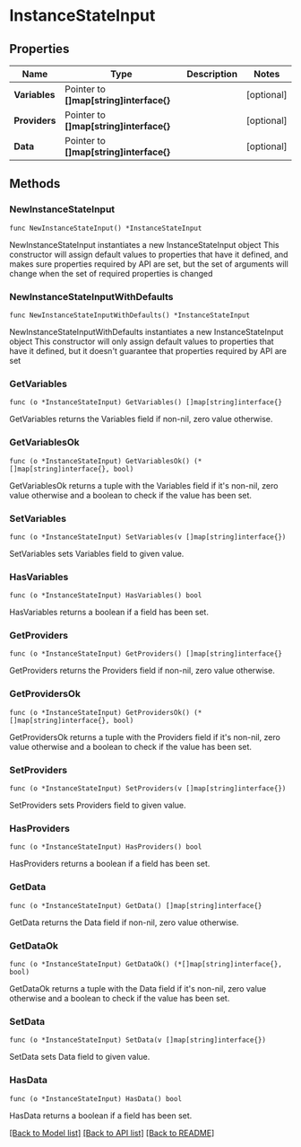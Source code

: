 # InstanceStateInput

## Properties

Name | Type | Description | Notes
------------ | ------------- | ------------- | -------------
**Variables** | Pointer to **[]map[string]interface{}** |  | [optional] 
**Providers** | Pointer to **[]map[string]interface{}** |  | [optional] 
**Data** | Pointer to **[]map[string]interface{}** |  | [optional] 

## Methods

### NewInstanceStateInput

`func NewInstanceStateInput() *InstanceStateInput`

NewInstanceStateInput instantiates a new InstanceStateInput object
This constructor will assign default values to properties that have it defined,
and makes sure properties required by API are set, but the set of arguments
will change when the set of required properties is changed

### NewInstanceStateInputWithDefaults

`func NewInstanceStateInputWithDefaults() *InstanceStateInput`

NewInstanceStateInputWithDefaults instantiates a new InstanceStateInput object
This constructor will only assign default values to properties that have it defined,
but it doesn't guarantee that properties required by API are set

### GetVariables

`func (o *InstanceStateInput) GetVariables() []map[string]interface{}`

GetVariables returns the Variables field if non-nil, zero value otherwise.

### GetVariablesOk

`func (o *InstanceStateInput) GetVariablesOk() (*[]map[string]interface{}, bool)`

GetVariablesOk returns a tuple with the Variables field if it's non-nil, zero value otherwise
and a boolean to check if the value has been set.

### SetVariables

`func (o *InstanceStateInput) SetVariables(v []map[string]interface{})`

SetVariables sets Variables field to given value.

### HasVariables

`func (o *InstanceStateInput) HasVariables() bool`

HasVariables returns a boolean if a field has been set.

### GetProviders

`func (o *InstanceStateInput) GetProviders() []map[string]interface{}`

GetProviders returns the Providers field if non-nil, zero value otherwise.

### GetProvidersOk

`func (o *InstanceStateInput) GetProvidersOk() (*[]map[string]interface{}, bool)`

GetProvidersOk returns a tuple with the Providers field if it's non-nil, zero value otherwise
and a boolean to check if the value has been set.

### SetProviders

`func (o *InstanceStateInput) SetProviders(v []map[string]interface{})`

SetProviders sets Providers field to given value.

### HasProviders

`func (o *InstanceStateInput) HasProviders() bool`

HasProviders returns a boolean if a field has been set.

### GetData

`func (o *InstanceStateInput) GetData() []map[string]interface{}`

GetData returns the Data field if non-nil, zero value otherwise.

### GetDataOk

`func (o *InstanceStateInput) GetDataOk() (*[]map[string]interface{}, bool)`

GetDataOk returns a tuple with the Data field if it's non-nil, zero value otherwise
and a boolean to check if the value has been set.

### SetData

`func (o *InstanceStateInput) SetData(v []map[string]interface{})`

SetData sets Data field to given value.

### HasData

`func (o *InstanceStateInput) HasData() bool`

HasData returns a boolean if a field has been set.


[[Back to Model list]](../README.md#documentation-for-models) [[Back to API list]](../README.md#documentation-for-api-endpoints) [[Back to README]](../README.md)


